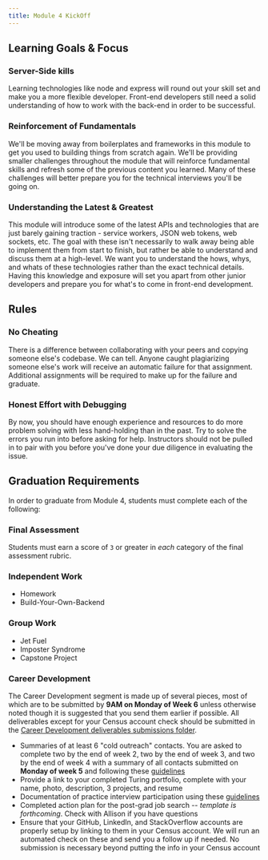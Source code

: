 ```yaml
---
title: Module 4 KickOff
---
```


## Learning Goals & Focus

### Server-Side kills

Learning technologies like node and express will round out your skill set and make you a more flexible developer. Front-end developers still need a solid understanding of how to work with the back-end in order to be successful.

### Reinforcement of Fundamentals

We'll be moving away from boilerplates and frameworks in this module to get you used to building things from scratch again. We'll be providing smaller challenges throughout the module that will reinforce fundamental skills and refresh some of the previous content you learned. Many of these challenges will better prepare you for the technical interviews you'll be going on.

### Understanding the Latest & Greatest

This module will introduce some of the latest APIs and technologies that are just barely gaining traction - service workers, JSON web tokens, web sockets, etc. The goal with these isn't necessarily to walk away being able to implement them from start to finish, but rather be able to understand and discuss them at a high-level. We want you to understand the hows, whys, and whats of these technologies rather than the exact technical details. Having this knowledge and exposure will set you apart from other junior developers and prepare you for what's to come in front-end development.

## Rules

### No Cheating

There is a difference between collaborating with your peers and copying someone else's codebase. We can tell. Anyone caught plagiarizing someone else's work will receive an automatic failure for that assignment. Additional assignments will be required to make up for the failure and graduate.

### Honest Effort with Debugging

By now, you should have enough experience and resources to do more problem solving with less hand-holding than in the past. Try to solve the errors you run into before asking for help. Instructors should not be pulled in to pair with you before you've done your due diligence in evaluating the issue.

## Graduation Requirements

In order to graduate from Module 4, students must complete each of the following:

### Final Assessment

Students must earn a score of `3` or greater in *each* category of the final assessment rubric.

### Independent Work

* Homework
* Build-Your-Own-Backend

### Group Work

* Jet Fuel
* Imposter Syndrome
* Capstone Project

### Career Development

The Career Development segment is made up of several pieces, most of which are to be submitted by **9AM on Monday of Week 6** unless otherwise noted though it is suggested that you send them earlier if possible. All deliverables except for your Census account check should be submitted in the [Career Development deliverables submissions folder](https://github.com/turingschool/career-development-curriculum/tree/master/deliverable_submissions).

* Summaries of at least 6 "cold outreach" contacts. You are asked to complete two by the end of week 2, two by the end of week 3, and two by the end of week 4 with a summary of all contacts submitted on **Monday of week 5** and following these [guidelines](https://github.com/turingschool/career-development-curriculum/blob/master/module_four/cold_outreach_deliverable_guidelines.md)
* Provide a link to your completed Turing portfolio, complete with your name, photo, description, 3 projects, and resume
* Documentation of practice interview participation using these [guidelines](https://github.com/turingschool/career-development-curriculum/blob/master/module_four/interview_practice_reflection_guidelines.md)
* Completed action plan for the post-grad job search -- *template is forthcoming*. Check with Allison if you have questions
* Ensure that your GitHub, LinkedIn, and StackOverflow accounts are properly setup by linking to them in your Census account. We will run an automated check on these and send you a follow up if needed. No submission is necessary beyond putting the info in your Census account
